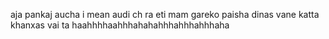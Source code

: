 aja pankaj aucha i mean audi ch ra eti mam gareko paisha dinas vane katta khanxas vai ta
haahhhhaahhhahahahhhahhhahhhaha